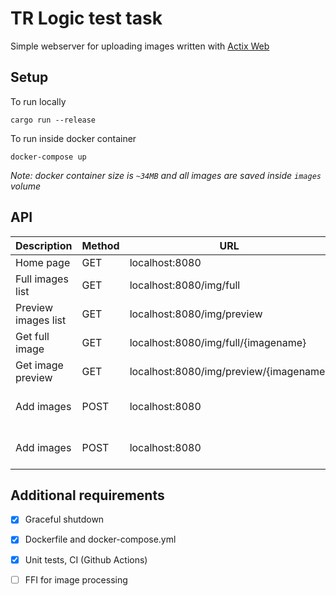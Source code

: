 # TR Logic test task
Simple webserver for uploading images written with [Actix Web]([https://actix.rs/](https://actix.rs/))
## Setup
To run locally
```
cargo run --release
```
To run inside docker container
```
docker-compose up
```
*Note: docker container size is `~34MB` and all images are saved inside `images`  volume*
## API
Description | Method |  URL | Body | Response
-|-|-|-|-
Home page | GET | localhost:8080 | none | index.html
Full images list | GET | localhost:8080/img/full | none | html page
Preview images list | GET | localhost:8080/img/preview | none | html page
Get full image | GET | localhost:8080/img/full/{imagename} | none | image
Get image preview | GET | localhost:8080/img/preview/{imagename} | none | image
Add images | POST | localhost:8080 | multipart/form-data | JSON with filenames
Add images | POST | localhost:8080 | JSON with urls or base64 images | JSON with filenames
## Additional requirements
- [x] Graceful shutdown
- [x] Dockerfile and docker-compose.yml
- [x]  Unit tests, CI (Github Actions)
- [ ] FFI for image processing

